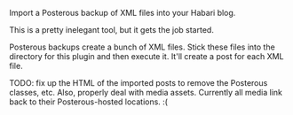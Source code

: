 Import a Posterous backup of XML files into your Habari blog.

This is a pretty inelegant tool, but it gets the job started.

Posterous backups create a bunch of XML files.  Stick these files into the directory for this plugin and then execute it.  It'll create a post for each XML file.

TODO: fix up the HTML of the imported posts to remove the Posterous classes, etc.  Also, properly deal with media assets.  Currently all media link back to their Posterous-hosted locations. :(
